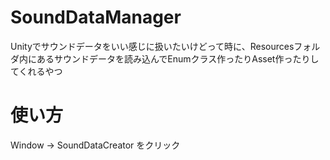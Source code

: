 # SoundDataManager
Unityでサウンドデータをいい感じに扱いたいけどって時に、Resourcesフォルダ内にあるサウンドデータを読み込んでEnumクラス作ったりAsset作ったりしてくれるやつ

# 使い方
Window -> SoundDataCreator をクリック
